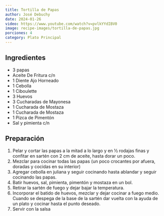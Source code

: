 ```yaml
---
title: Tortilla de Papas
author: José Debuchy
date: 2024-01-26
video: https://www.youtube.com/watch?v=pvlkYYdIBV0 
image: recipe-images/tortilla-de-papas.jpg
porciones: 4
category: Plato Principal
---
```


## Ingredientes
- 3 papas
- Aceite De Fritura c/n
- 1 Diente Ajo Horneado 
- 1 Cebolla
- 1 Ciboulette
- 3 Huevos 
- 3 Cucharadas de Mayonesa 
- 1 Cucharada de Mostaza
- 1 Cucharada de Mostaza
- 1 Pizca de Pimentón
- Sal y pimienta c/n

## Preparación
1. Pelar y cortar las papas a la mitad a lo largo y en ½ rodajas finas y confitar en sartén con 2 cm de aceite, hasta dorar un poco.
2. Mezclar para cocinar todas las papas (un poco crocantes por afuera, doradas y cocidas en su interior)
3. Agregar cebolla en juliana y seguir cocinando hasta ablandar y seguir cocinando las papas.
4. Batir huevos, sal, pimienta, pimentón y mostaza en un bol.
5. Retirar la sartén de fuego y dejar bajar la temperatura.
6. Incorporar el batido de huevos, mezclar y dejar cocinar a fuego medio. Cuando se despega de la base de la sartén dar vuelta con la ayuda de un plato y cocinar hasta el punto deseado.
7. Servir con la salsa